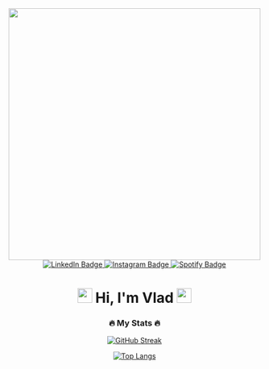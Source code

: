 <div id="header" align="center">
  <img src="https://media.giphy.com/media/v1.Y2lkPTc5MGI3NjExN3h0MDVoNmI3ZWJuOXN1ZmljYXB2bGZqcjMzaDZzdWgyZGNsa3JtcSZlcD12MV9pbnRlcm5hbF9naWZfYnlfaWQmY3Q9Zw/5Yz7ukxWxYCdcI2E1G/giphy.gif" width="500"/>
  <div id="badges">
  <a href="https://www.linkedin.com/in/vladislav-volkov-returnt0/">
    <img src="https://img.shields.io/badge/LinkedIn-blue?style=for-the-badge&logo=linkedin&logoColor=white" alt="LinkedIn Badge"/>
  </a>
  <a href="https://www.instagram.com/vlvolkov8/">
    <img src="https://img.shields.io/badge/Instagram-E4405F?style=for-the-badge&logo=instagram&logoColor=white" alt="Instagram Badge"/>
  </a>
  <a href="https://open.spotify.com/user/b3nvp4eh4gbfw7bvexggo72mx">
    <img src="https://img.shields.io/badge/Spotify-1ED760?&style=for-the-badge&logo=spotify&logoColor=white" alt="Spotify Badge"/>
  </a>
</div>
<h1>
<img src="https://github.com/TheDudeThatCode/TheDudeThatCode/blob/master/Assets/Hi.gif" width="29px"> 
Hi, I'm Vlad
<img src="https://github.com/TheDudeThatCode/TheDudeThatCode/blob/master/Assets/powerup.gif" width="29px">
</h1>
</div>

<div align="center">

### :fire: My Stats :fire:

<div align="center">

[![GitHub Streak](https://streak-stats.demolab.com?user=returnT0&theme=vue-dark&short_numbers=true&background=000000)](https://git.io/streak-stats)

[![Top Langs](https://github-readme-stats.vercel.app/api/top-langs/?username=returnT0&layout=compact&theme=vision-friendly-dark)](https://github.com/anuraghazra/github-readme-stats)

</div>

</div>
